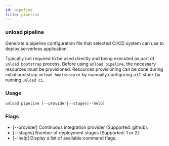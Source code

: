 ```yaml
---
id: pipeline
title: pipeline
---
```


### unload pipeline

Generate a pipeline configuration file that selected CI/CD system can use to deploy serverless application.

Typically not required to be used directly and being executed as part of `unload bootstrap` process.
Before using `unload pipeline`, the necessary resources must be provisioned. Resources provisioning can be done during initial bootstrap  `unload bootstrap` or by manually configuring a CI stack by running `unload ci`.

### Usage

```bash
unload pipeline [--provider|--stages|--help]
```

### Flags

- [--provider] Continuous integration provider (Supported: github).
- [--stages] Number of deployment stages (Supported: 1 or 2).
- [--help] Display a list of available command flags.